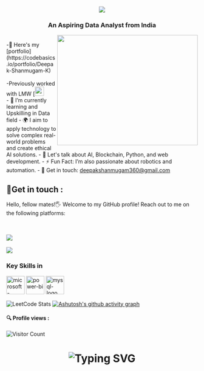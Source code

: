 <h1 align="center">
    <img src="https://readme-typing-svg.herokuapp.com/?font=Righteous&size=35&center=true&vCenter=true&width=500&height=70&duration=4000&lines=Hi+There!+👋;+I'm+Deepak+Shanmugam!;" />
</h1>
</h1>
<h3 align="center">An Aspiring Data Analyst from India</h3>

<img align="right" width="370" height="290" src="https://media.giphy.com/media/LMcB8XospGZO8UQq87/giphy.gif">
<br>-🔭 Here's my [portfolio](https://codebasics.io/portfolio/Deepak-Shanmugam-K)<br/>
<br>-Previously worked with LMW [<img height="24" width="24" src="https://static.zohocdn.com/catalyst-cdn/img/welcomeloader-b6a4057dc7.gif"><br/>
- 🌱 I’m currently learning and Upskilling in Data field
- 🌍 I aim to apply technology to solve complex real-world problems and create ethical AI solutions.
- 💬 Let's talk about AI, Blockchain, Python, and web development.
- ⚡ Fun Fact: I’m also passionate about robotics and automation.
- 📩 Get in touch: 
    <a href="mailto:deepakshanmugam360@gmail.com">deepakshanmugam360@gmail.com</a>

<h2 >🔗Get in touch :</h2>         
Hello, fellow mates!🖐️ Welcome to my GitHub profile! Reach out to me on the following platforms: <br> <br>

       
<br> [<img src="https://img.shields.io/badge/LinkedIn-0077B5?style=for-the-badge&logo=linkedin&logoColor=white" />](https://www.linkedin.com/in/deepak-shanmugam-786d/) <br/>
<br> [<img src="https://img.shields.io/badge/Github-black?style=for-the-badge&logo=github&logoColor=white" />](https://github.com/DeepakShanmugam-786d) <br/>


### Key Skills in 

<img width="48" height="48" src="https://img.icons8.com/color/48/microsoft-excel-2019--v1.png" alt="microsoft-excel-2019--v1"/> <img width="48" height="48" src="https://img.icons8.com/color/48/power-bi.png" alt="power-bi"/> <img width="48" height="48" src="https://img.icons8.com/fluency/48/mysql-logo.png" alt="mysql-logo"/>


![LeetCode Stats](https://leetcard.jacoblin.cool/Deepakshanmugamk?theme=dark&font=Koh%20Santepheap&ext=heatmap)
[![Ashutosh's github activity graph](https://github-readme-activity-graph.vercel.app/graph?username=DeepakShanmugam-786d&bg_color=39d5bb&color=3b129b&line=9e4c98&point=ee1111&area=true&hide_border=true)](https://github.com/ashutosh00710/github-readme-activity-graph)

#### 🔍 Profile views :
![Visitor Count](https://profile-counter.glitch.me/{DeepakShanmugam-786d}/count.svg)

<div align="center">
    <h1>
        <img src="https://readme-typing-svg.herokuapp.com?font=Jetbrains+mono&size=27&duration=3200&color=3E92CC&center=true&vCenter=true&width=650&lines=Data+is+everything..;Code+with+passion+,+create+with+purpose.;Commit+to+your+dreams+,+push+to+GitHub.;Craft+your+dreams+with+code.;Dream+big+,+code+effeciently..." alt="Typing SVG"/>
    </h1>
</div>
